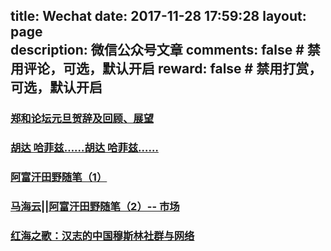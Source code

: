 title: Wechat
date: 2017-11-28 17:59:28
layout: page      
description: 微信公众号文章
comments: false     # 禁用评论，可选，默认开启
reward: false       # 禁用打赏，可选，默认开启
-------

### [郑和论坛元旦贺辞及回顾、展望](https://mp.weixin.qq.com/s?timestamp=1514731626&src=3&ver=1&signature=3VlE0oCNi3QEeZnaCGr0CEmU-IUYT7NoW8OYhTG27h*ux3pc99mi2QcRWMA6PKxcj8f3mTh0PU68nGoz9-tWizKg-7EnnmNq-2SESE3PPAB*LSsL9A975rT7LGkexOzeeO2ATWEtQPTKuC-Ukh2I2JceNWBZ*rLFXxxvDPqfemw=)
### [ 胡达 哈菲兹……胡达 哈菲兹……](https://mp.weixin.qq.com/s?__biz=MzI5MTQ0NDQxOQ==&mid=2247484302&idx=1&sn=4e587636c308fb309637525cc672da64&scene=0#wechat_redirect)
### [阿富汗田野随笔（1）](https://mp.weixin.qq.com/s?__biz=MzI5MTQ0NDQxOQ==&mid=2247484275&idx=1&sn=2e34c7b55fdd2a59f53489db501f4248&scene=0#wechat_redirect)
### [马海云||阿富汗田野随笔（2）-- 市场](https://mp.weixin.qq.com/s?__biz=MzI5MTQ0NDQxOQ==&mid=2247484291&idx=1&sn=15ce80455c0bf45b88344dc8eba20b83&scene=0#wechat_redirect)
### [红海之歌：汉志的中国穆斯林社群与网络](https://mp.weixin.qq.com/s?__biz=MzI5MTQ0NDQxOQ==&mid=2247484260&idx=1&sn=8454ef3bf46340f929e410cdd793988c&scene=0#wechat_redirect)
